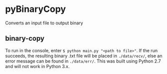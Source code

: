 # pyBinaryCopy
Converts an input file to output binary

## binary-copy
To run in the console, enter `$ python main.py "<path to file>"`. If the run succeeds, the resulting binary .txt file will be placed in `./data/recv/`, else an error message can be found in  `./data/err/`. This was built using Python 2.7 and will not work in Python 3.x.

